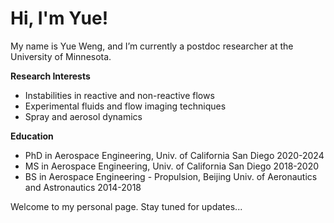 # Hi, I'm Yue! 
My name is Yue Weng, and I’m currently a postdoc researcher at the University of Minnesota. 

**Research Interests**
- Instabilities in reactive and non-reactive flows 
- Experimental fluids and flow imaging techniques 
- Spray and aerosol dynamics 

**Education** 
- PhD in Aerospace Engineering, Univ. of California San Diego 2020-2024 
- MS in Aerospace Engineering, Univ. of California San Diego 2018-2020 
- BS in Aerospace Engineering - Propulsion, Beijing Univ. of Aeronautics and Astronautics 2014-2018 

Welcome to my personal page. Stay tuned for updates...
